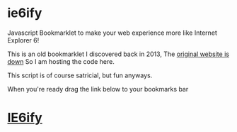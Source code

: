 # ie6ify
Javascript Bookmarklet to make your web experience more like Internet Explorer 6!

This is an old bookmarklet I discovered back in 2013, The [original website is down](https://web.archive.org/web/20140626141851/http://ie6ify.com/) So I am hosting the code here.

This script is of course satricial, but fun anyways.

When you're ready drag the link below to your bookmarks bar

# [IE6ify]("javascript:(function(){var%20i=0,r=function(n){return%20Math.floor(Math.random()*n)},f=document.getElementsByTagName('body')[0].getElementsByTagName('*'),o=function(e){return%20typeof(e.style)=='object'&&e.tagName!='SCRIPT'},s=function(){while(!o(e=f[r(f.length)])){}return%20e.style};while(i++<5){s().display=r(2)?'block':'inline';s().position=r(2)?'absolute':'relative';s().margin=r(2)?'0':'1em';s().padding=r(2)?'0':'1em';s().width=r(2)?'':'auto';}})();")
